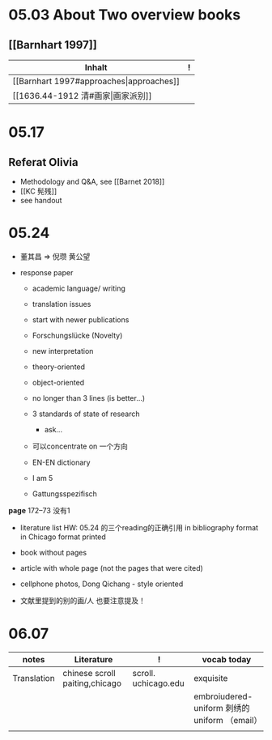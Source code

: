# 05.03 About Two overview books
## [[Barnhart 1997]]

| **Inhalt**                                         | !   |
| -------------------------------------------------- | --- |
|  [[Barnhart 1997#approaches\|approaches]]|     |
| [[1636.44-1912 清#画家\|画家派别]]                 |     |


# 05.17 
## Referat Olivia
- Methodology and Q&A, see [[Barnet 2018]]
- [[KC 髡残]]
- see handout

# 05.24
- 董其昌 => 倪瓒 黄公望

- response paper
	- academic language/ writing
	- translation issues
	
	- start with newer publications
	- Forschungslücke (Novelty)
	- new interpretation
	- theory-oriented
	- object-oriented
	- no longer than 3 lines (is better...)
	- 3 standards of state of research
		- ask...
	- 可以concentrate on 一个方向
	- EN-EN dictionary
	- I am 5
	- Gattungsspezifisch

**page** 172–73 没有1

- literature list 
HW: 
05.24 的三个reading的正确引用 in bibliography format in Chicago format printed
- book without pages
- article with whole page (not the pages that were cited)

- cellphone photos, Dong Qichang - style oriented
- 文献里提到的别的画/人 也要注意提及！


# 06.07

| notes       | Literature                     | !                    | vocab today                                  |
| ----------- | ------------------------------ | -------------------- | -------------------------------------------- |
| Translation | chinese scroll paiting,chicago | scroll. uchicago.edu | exquisite                                    |
|             |                                |                      | embroiudered-uniform 刺绣的uniform （email） |
|             |                                |                      |                                              |


